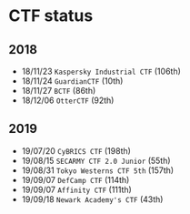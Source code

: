# CTF status

## 2018
- 18/11/23 `Kaspersky Industrial CTF` (106th) 
- 18/11/24 `GuardianCTF` (10th)
- 18/11/27 `BCTF` (86th)
- 18/12/06 `OtterCTF` (92th)

## 2019
- 19/07/20 `CyBRICS CTF` (198th)
- 19/08/15 `SECARMY CTF 2.0 Junior` (55th)
- 19/08/31 `Tokyo Westerns CTF 5th` (157th)
- 19/09/07 `DefCamp CTF` (114th)
- 19/09/07 `Affinity CTF` (111th)
- 19/09/18 `Newark Academy's CTF` (43th)

